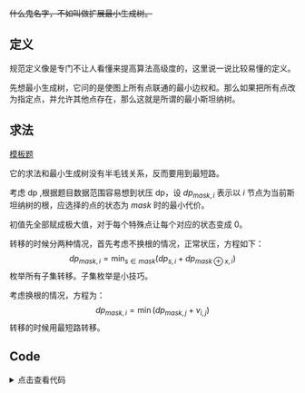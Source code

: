 ~~什么鬼名字，不如叫做扩展最小生成树。~~

## 定义

规范定义像是专门不让人看懂来提高算法高级度的，这里说一说比较易懂的定义。

先想最小生成树，它问的是使图上所有点联通的最小边权和。那么如果把所有点改为指定点，并允许其他点存在，那么这就是所谓的最小斯坦纳树。

## 求法

[模板题](https://www.luogu.com.cn/problem/P6192)

它的求法和最小生成树没有半毛钱关系，反而要用到最短路。

考虑 dp ,根据题目数据范围容易想到状压 dp，设 $dp_{mask,i}$ 表示以 $i$ 节点为当前斯坦纳树的根，应选择的点的状态为 $mask$ 时的最小代价。

初值先全部赋成极大值，对于每个特殊点让每个对应的状态变成 $0$。

转移的时候分两种情况，首先考虑不换根的情况，正常状压，方程如下：
$$dp_{mask,i}=\min_{s\in mask}(dp_{s,i}+dp_{mask\oplus x,i})$$
枚举所有子集转移。子集枚举是小技巧。

考虑换根的情况，方程为：
$$dp_{mask,i}=\min(dp_{mask,j}+v_{i,j})$$
转移的时候用最短路转移。

## Code

<details>
<summary>点击查看代码</summary>

```
#include<bits/stdc++.h>
#define ll long long
using namespace std;
const int mod=998244353;
inline int read()
{
	int w=1,s=0;char ch=getchar();
	while(!isdigit(ch)){if(ch=='-') w=-1;ch=getchar();}
	while(isdigit(ch)){s=s*10+(ch-'0');ch=getchar();}
	return w*s;
}
inline ll read_()
{
	ll w=1;ll s=0;char ch=getchar();
	while(!isdigit(ch)){if(ch=='-') w=-1;ch=getchar();}
	while(isdigit(ch)){s=s*10ll+(ch-'0');ch=getchar();}
	return w*s;
}
const int maxn=1e5+10;
int n,m,k;
ll ans=1e18;
struct no
{
	int y,v;
};
struct dij
{
	int y;
	ll d;
	inline friend bool operator < (dij x,dij y)
	{
		return x.d>y.d;
	}
};
priority_queue<dij> q;
bool vis[maxn];
vector<no> G[maxn];
int c[maxn];
ll dp[35][maxn];
void dijkstra(int s)
{
	for(int i=0;i<=n;i++)vis[i]=0;
	while(!q.empty())
	{
		int u=q.top().y;
		q.pop();
		if(vis[u])continue;
		vis[u]=1;
		for(auto i : G[u])
		{
			int y=i.y;ll v=i.v;
			if(dp[s][y]>dp[s][u]+v)
			{
				dp[s][y]=dp[s][u]+v;
				q.push({y,dp[s][y]});
			}
//			cout<<dp[s][y]<<' ';
		}
//		cout<<endl;
	}
}
signed main()
{
	cin>>n>>k>>m;
	for(int i=0;i<=n;i++)
	{
		for(int mask=0;mask<=(1<<k);mask++)
		{
			dp[mask][i]=1e18;
		}
	}
	for(int i=1;i<=k;i++)
	{
		int x=read();
		dp[1<<(i-1)][x]=0;
	}
	for(int i=1;i<=m;i++)
	{
		int x=read(),y=read();ll v=read_();
		G[x].push_back({y,v});
		G[y].push_back({x,v});
	}
	for(int mask=1;mask<(1<<k);mask++)
	{
		for(int i=1;i<=n;i++)
		{
			for(int j=mask&(mask-1);j;j=(j-1)&mask)
			{
				dp[mask][i]=min(dp[mask][i],dp[j][i]+dp[mask^j][i]);
			}
			if(dp[mask][i]<dp[0][0])
			{
				q.push({i,dp[mask][i]});
			}
		}
		dijkstra(mask);
//		for(int j=1;j<=n;j++)
//		{
//			cout<<dp[j][mask]<<' ';;
//		}cout<<endl;
	}
	for(int i=1;i<=n;i++)ans=min(ans,dp[(1<<k)-1][i]);
	cout<<ans;
	return 0;
}
```
</details>
